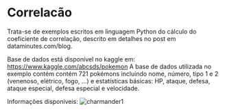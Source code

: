 # Correlacão
Trata-se de exemplos escritos em linguagem Python do cálculo do coeficiente de correlação, descrito em detalhes no post em dataminutes.com/blog.

Base de dados está disponível no kaggle em: https://www.kaggle.com/abcsds/pokemon
A base de dados utilizada no exemplo contém contém 721 pokémons incluindo nome, número, tipo 1 e 2  (venenoso, elétrico, fogo, ...) e estatísticas básicas: HP, ataque, defesa, ataque especial, defesa especial e velocidade. 

Informações disponíveis:
![charmander1](https://user-images.githubusercontent.com/44443939/133061614-ac91aee6-1447-4e19-9873-54ae019f8224.PNG)




